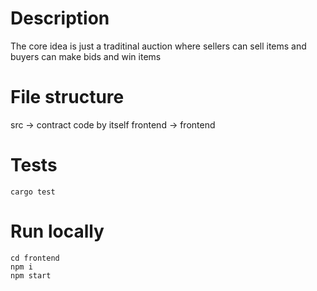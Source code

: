 # Description
The core idea is just a traditinal auction where sellers can sell items and buyers can make bids and win items

# File structure
src -> contract code by itself
frontend -> frontend

# Tests
```
cargo test
```
# Run locally
```
cd frontend
npm i
npm start
```
